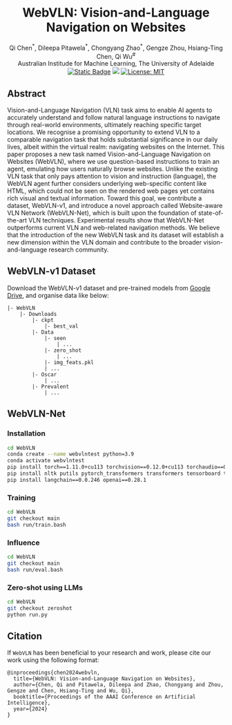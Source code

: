 <div align="center">

<h1>WebVLN: Vision-and-Language Navigation on Websites</h1>

<div>
Qi Chen<sup>*</sup>, Dileepa Pitawela<sup>*</sup>, Chongyang Zhao<sup>*</sup>, Gengze Zhou, Hsiang-Ting Chen, Qi Wu<sup>#</sup>
</div>
Australian Institude for Machine Learning, The University of Adelaide 

<br>

<div>
    <a href='https://github.com/WebVLN/WebVLN' target='_blank'><img alt="Static Badge" src="https://img.shields.io/badge/WebVLN-v1-blue"></a>
    <a href='https://arxiv.org/abs/2312.15820' target='_blank'><img src='https://img.shields.io/badge/Paper-AAAI-green'></a>
    <a href="https://opensource.org/licenses/MIT"><img src="https://img.shields.io/badge/License-MIT-yellow.svg" alt="License: MIT"></a>
</div>

</div>


## Abstract
Vision-and-Language Navigation (VLN) task aims to enable AI agents to accurately understand and follow natural language instructions to navigate through real-world environments, ultimately reaching specific target locations. We recognise a promising opportunity to extend VLN to a comparable navigation task that holds substantial significance in our daily lives, albeit within the virtual realm: navigating websites on the Internet. This paper proposes a new task named Vision-and-Language Navigation on Websites (WebVLN), where we use question-based instructions to train an agent, emulating how users naturally browse websites. Unlike the existing VLN task that only pays attention to vision and instruction (language), the WebVLN agent further considers underlying web-specific content like HTML, which could not be seen on the rendered web pages yet contains rich visual and textual information. Toward this goal, we contribute a dataset, WebVLN-v1, and introduce a novel approach called Website-aware VLN Network (WebVLN-Net), which is built upon the foundation of state-of-the-art VLN techniques. Experimental results show that WebVLN-Net outperforms current VLN and web-related navigation methods. We believe that the introduction of the new WebVLN task and its dataset will establish a new dimension within the VLN domain and contribute to the broader vision-and-language research community.

<!-- ## Method
![Teaser](hhttps://github.com/WebVLN/WebVLN/method.jpg)
-->

## WebVLN-v1 Dataset
Download the WebVLN-v1 dataset and pre-trained models from [Google Drive](https://drive.google.com/drive/folders/1Gzm44P5QBxvBYUU4BiYW-WlxbiB5M19K?usp=sharing), and organise data like below:
```
|- WebVLN
    |- Downloads
        |- ckpt
            |- best_val
        |- Data
            |- seen
                | ...
            |- zero_shot
                | ...
            |- img_feats.pkl
            | ...
        |- Oscar
            | ... 
        |- Prevalent
            | ...
```
## WebVLN-Net

### Installation
```bash
cd WebVLN
conda create --name webvlntest python=3.9
conda activate webvlntest
pip install torch==1.11.0+cu113 torchvision==0.12.0+cu113 torchaudio==0.11.0 --extra-index-url https://download.pytorch.org/whl/cu113
pip install nltk putils pytorch_transformers transformers tensorboard tensorboardX networkx
pip install langchain==0.0.246 openai==0.28.1
```
### Training
```bash
cd WebVLN
git checkout main
bash run/train.bash
```

### Influence
```bash
cd WebVLN
git checkout main
bash run/eval.bash
```

### Zero-shot using LLMs
```bash
cd WebVLN
git checkout zeroshot
python run.py
```


## Citation
If `WebVLN` has been beneficial to your research and work, please cite our work using the following format:
```
@inproceedings{chen2024webvln,
  title={WebVLN: Vision-and-Language Navigation on Websites},
  author={Chen, Qi and Pitawela, Dileepa and Zhao, Chongyang and Zhou, Gengze and Chen, Hsiang-Ting and Wu, Qi},
  booktitle={Proceedings of the AAAI Conference on Artificial Intelligence},
  year={2024}
}
```
